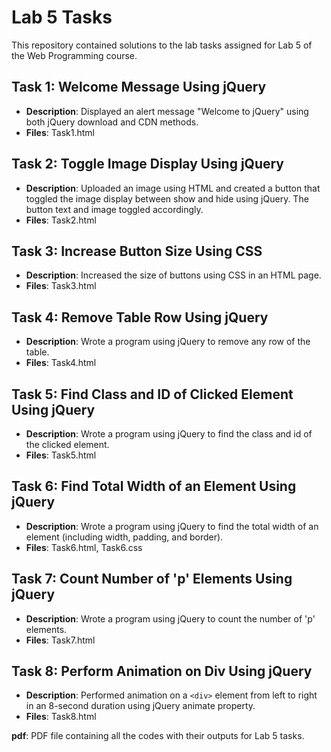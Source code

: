 # Lab 5 Tasks

This repository contained solutions to the lab tasks assigned for Lab 5 of the Web Programming course.

## Task 1: Welcome Message Using jQuery

- **Description**: Displayed an alert message "Welcome to jQuery" using both jQuery download and CDN methods.
- **Files**: Task1.html

## Task 2: Toggle Image Display Using jQuery

- **Description**: Uploaded an image using HTML and created a button that toggled the image display between show and hide using jQuery. The button text and image toggled accordingly.
- **Files**: Task2.html

## Task 3: Increase Button Size Using CSS

- **Description**: Increased the size of buttons using CSS in an HTML page.
- **Files**: Task3.html

## Task 4: Remove Table Row Using jQuery

- **Description**: Wrote a program using jQuery to remove any row of the table.
- **Files**: Task4.html

## Task 5: Find Class and ID of Clicked Element Using jQuery

- **Description**: Wrote a program using jQuery to find the class and id of the clicked element.
- **Files**: Task5.html

## Task 6: Find Total Width of an Element Using jQuery

- **Description**: Wrote a program using jQuery to find the total width of an element (including width, padding, and border).
- **Files**: Task6.html, Task6.css

## Task 7: Count Number of 'p' Elements Using jQuery

- **Description**: Wrote a program using jQuery to count the number of 'p' elements.
- **Files**: Task7.html

## Task 8: Perform Animation on Div Using jQuery

- **Description**: Performed animation on a `<div>` element from left to right in an 8-second duration using jQuery animate property.
- **Files**: Task8.html


**pdf**: PDF file containing all the codes with their outputs for Lab 5 tasks.
